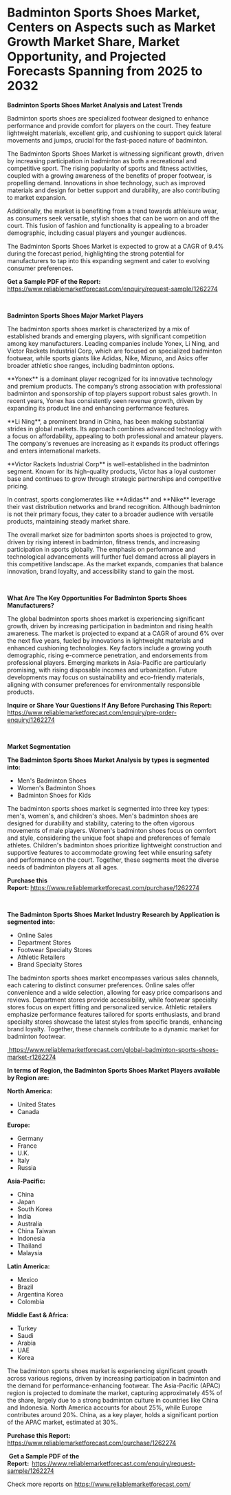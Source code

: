 <p><h1>Badminton Sports Shoes Market, Centers on Aspects such as Market Growth Market Share, Market Opportunity, and Projected Forecasts Spanning from 2025 to 2032</h1></p><p><strong>Badminton Sports Shoes Market Analysis and Latest Trends</strong></p>
<p><p>Badminton sports shoes are specialized footwear designed to enhance performance and provide comfort for players on the court. They feature lightweight materials, excellent grip, and cushioning to support quick lateral movements and jumps, crucial for the fast-paced nature of badminton.</p><p>The Badminton Sports Shoes Market is witnessing significant growth, driven by increasing participation in badminton as both a recreational and competitive sport. The rising popularity of sports and fitness activities, coupled with a growing awareness of the benefits of proper footwear, is propelling demand. Innovations in shoe technology, such as improved materials and design for better support and durability, are also contributing to market expansion.</p><p>Additionally, the market is benefiting from a trend towards athleisure wear, as consumers seek versatile, stylish shoes that can be worn on and off the court. This fusion of fashion and functionality is appealing to a broader demographic, including casual players and younger audiences. </p><p>The Badminton Sports Shoes Market is expected to grow at a CAGR of 9.4% during the forecast period, highlighting the strong potential for manufacturers to tap into this expanding segment and cater to evolving consumer preferences.</p></p>
<p><strong>Get a Sample PDF of the Report:&nbsp;</strong> <a href="https://www.reliablemarketforecast.com/enquiry/request-sample/1262274?utm_campaign=2200&utm_medium=2&utm_source=Github&utm_content=ia&utm_term=06022025&utm_id=badminton-sports-shoes">https://www.reliablemarketforecast.com/enquiry/request-sample/1262274</a></p>
<p>&nbsp;</p>
<p><strong>Badminton Sports Shoes Major Market Players</strong></p>
<p><p>The badminton sports shoes market is characterized by a mix of established brands and emerging players, with significant competition among key manufacturers. Leading companies include Yonex, Li Ning, and Victor Rackets Industrial Corp, which are focused on specialized badminton footwear, while sports giants like Adidas, Nike, Mizuno, and Asics offer broader athletic shoe ranges, including badminton options.</p><p>**Yonex** is a dominant player recognized for its innovative technology and premium products. The company’s strong association with professional badminton and sponsorship of top players support robust sales growth. In recent years, Yonex has consistently seen revenue growth, driven by expanding its product line and enhancing performance features.</p><p>**Li Ning**, a prominent brand in China, has been making substantial strides in global markets. Its approach combines advanced technology with a focus on affordability, appealing to both professional and amateur players. The company's revenues are increasing as it expands its product offerings and enters international markets.</p><p>**Victor Rackets Industrial Corp** is well-established in the badminton segment. Known for its high-quality products, Victor has a loyal customer base and continues to grow through strategic partnerships and competitive pricing.</p><p>In contrast, sports conglomerates like **Adidas** and **Nike** leverage their vast distribution networks and brand recognition. Although badminton is not their primary focus, they cater to a broader audience with versatile products, maintaining steady market share.</p><p>The overall market size for badminton sports shoes is projected to grow, driven by rising interest in badminton, fitness trends, and increasing participation in sports globally. The emphasis on performance and technological advancements will further fuel demand across all players in this competitive landscape. As the market expands, companies that balance innovation, brand loyalty, and accessibility stand to gain the most.</p></p>
<p>&nbsp;</p>
<p><strong>What Are The Key Opportunities For Badminton Sports Shoes Manufacturers?</strong></p>
<p><p>The global badminton sports shoes market is experiencing significant growth, driven by increasing participation in badminton and rising health awareness. The market is projected to expand at a CAGR of around 6% over the next five years, fueled by innovations in lightweight materials and enhanced cushioning technologies. Key factors include a growing youth demographic, rising e-commerce penetration, and endorsements from professional players. Emerging markets in Asia-Pacific are particularly promising, with rising disposable incomes and urbanization. Future developments may focus on sustainability and eco-friendly materials, aligning with consumer preferences for environmentally responsible products.</p></p>
<p><strong>Inquire or Share Your Questions If Any Before Purchasing This Report:</strong> <a href="https://www.reliablemarketforecast.com/enquiry/pre-order-enquiry/1262274?utm_campaign=2200&utm_medium=2&utm_source=Github&utm_content=ia&utm_term=06022025&utm_id=badminton-sports-shoes">https://www.reliablemarketforecast.com/enquiry/pre-order-enquiry/1262274</a></p>
<p>&nbsp;</p>
<p><strong>Market Segmentation</strong></p>
<p><strong>The Badminton Sports Shoes Market Analysis by types is segmented into:</strong></p>
<p><ul><li>Men's Badminton Shoes</li><li>Women's Badminton Shoes</li><li>Badminton Shoes for Kids</li></ul></p>
<p><p>The badminton sports shoes market is segmented into three key types: men's, women's, and children's shoes. Men's badminton shoes are designed for durability and stability, catering to the often vigorous movements of male players. Women's badminton shoes focus on comfort and style, considering the unique foot shape and preferences of female athletes. Children's badminton shoes prioritize lightweight construction and supportive features to accommodate growing feet while ensuring safety and performance on the court. Together, these segments meet the diverse needs of badminton players at all ages.</p></p>
<p><strong>Purchase this Report:&nbsp;</strong><a href="https://www.reliablemarketforecast.com/purchase/1262274?utm_campaign=2200&utm_medium=2&utm_source=Github&utm_content=ia&utm_term=06022025&utm_id=badminton-sports-shoes">https://www.reliablemarketforecast.com/purchase/1262274</a></p>
<p>&nbsp;</p>
<p><strong>The Badminton Sports Shoes Market Industry Research by Application is segmented into:</strong></p>
<p><ul><li>Online Sales</li><li>Department Stores</li><li>Footwear Specialty Stores</li><li>Athletic Retailers</li><li>Brand Specialty Stores</li></ul></p>
<p><p>The badminton sports shoes market encompasses various sales channels, each catering to distinct consumer preferences. Online sales offer convenience and a wide selection, allowing for easy price comparisons and reviews. Department stores provide accessibility, while footwear specialty stores focus on expert fitting and personalized service. Athletic retailers emphasize performance features tailored for sports enthusiasts, and brand specialty stores showcase the latest styles from specific brands, enhancing brand loyalty. Together, these channels contribute to a dynamic market for badminton footwear.</p></p>
<p><a href="https://www.reliablemarketforecast.com/global-badminton-sports-shoes-market-r1262274?utm_campaign=2200&utm_medium=2&utm_source=Github&utm_content=ia&utm_term=06022025&utm_id=badminton-sports-shoes">&nbsp;https://www.reliablemarketforecast.com/global-badminton-sports-shoes-market-r1262274</a></p>
<p><strong>In terms of Region, the Badminton Sports Shoes Market Players available by Region are:</strong></p>
<p>
    <p> <strong> North America: </strong>
        <ul>
            <li>United States</li>
            <li>Canada</li>
        </ul>
        </p> 
    <p> <strong> Europe: </strong>
        <ul>
            <li>Germany</li>
            <li>France</li>
            <li>U.K.</li>
            <li>Italy</li>
            <li>Russia</li>
        </ul>
        </p> 
    <p> <strong> Asia-Pacific: </strong>
        <ul>
            <li>China</li>
            <li>Japan</li>
            <li>South Korea</li>
            <li>India</li>
            <li>Australia</li>
            <li>China Taiwan</li>
            <li>Indonesia</li>
            <li>Thailand</li>
            <li>Malaysia</li>
        </ul>
        </p> 
    <p> <strong> Latin America: </strong>
        <ul>
            <li>Mexico</li>
            <li>Brazil</li>
            <li>Argentina Korea</li>
            <li>Colombia</li>
        </ul>
        </p> 
    <p> <strong> Middle East & Africa: </strong>
        <ul>
            <li>Turkey</li>
            <li>Saudi</li>
            <li>Arabia</li>
            <li>UAE</li>
            <li>Korea</li>
        </ul>
    </p>
    </p>
<p><p>The badminton sports shoes market is experiencing significant growth across various regions, driven by increasing participation in badminton and the demand for performance-enhancing footwear. The Asia-Pacific (APAC) region is projected to dominate the market, capturing approximately 45% of the share, largely due to a strong badminton culture in countries like China and Indonesia. North America accounts for about 25%, while Europe contributes around 20%. China, as a key player, holds a significant portion of the APAC market, estimated at 30%.</p></p>
<p><strong>Purchase this Report: </strong><a href="https://www.reliablemarketforecast.com/purchase/1262274?utm_campaign=2200&utm_medium=2&utm_source=Github&utm_content=ia&utm_term=06022025&utm_id=badminton-sports-shoes">https://www.reliablemarketforecast.com/purchase/1262274</a></p>
<p>&nbsp;<strong>Get a Sample PDF of the Report:&nbsp;&nbsp;</strong><a href="https://www.reliablemarketforecast.com/enquiry/request-sample/1262274?utm_campaign=2200&utm_medium=2&utm_source=Github&utm_content=ia&utm_term=06022025&utm_id=badminton-sports-shoes">https://www.reliablemarketforecast.com/enquiry/request-sample/1262274</a></p>
<p><strong></strong></p>
<p>Check more reports on <a href="https://www.reliablemarketforecast.com/?utm_campaign=2200&utm_medium=2&utm_source=Github&utm_content=ia&utm_term=06022025&utm_id=badminton-sports-shoes">https://www.reliablemarketforecast.com/</a></p>
